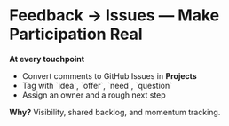 # Feedback → Issues — Make Participation Real

**At every touchpoint**
- Convert comments to GitHub Issues in **Projects**
- Tag with \`idea\`, \`offer\`, \`need\`, \`question\`
- Assign an owner and a rough next step

**Why?** Visibility, shared backlog, and momentum tracking.
